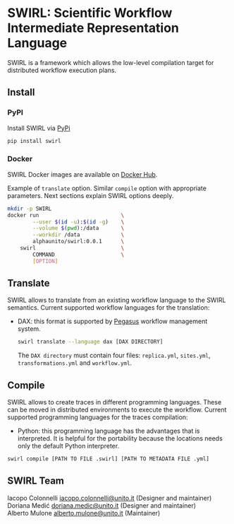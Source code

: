 # SWIRL: Scientific Workflow Intermediate Representation Language

SWIRL is a framework which allows the low-level compilation target for distributed workflow execution plans.

## Install

### PyPI

Install SWIRL via [PyPi](https://pypi.org/project/swirl/)

```bash
pip install swirl
```

### Docker

SWIRL Docker images are available on [Docker Hub](https://hub.docker.com/r/alphaunito/swirl).

Example of `translate` option. Similar `compile` option with appropriate parameters.
Next sections explain SWIRL options deeply.

```bash
mkdir -p SWIRL
docker run                          \
        --user $(id -u):$(id -g)    \
        --volume $(pwd):/data       \
        --workdir /data             \
        alphaunito/swirl:0.0.1      \
    swirl                           \
        COMMAND                     \
        [OPTION]                     
```

## Translate

SWIRL allows to translate from an existing workflow language to the SWIRL semantics.
Current supported workflow languages for the translation:
- DAX: this format is supported by [Pegasus](https://pegasus.isi.edu/) workflow management system.
  
  ```bash
  swirl translate --language dax [DAX DIRECTORY]
  ```
  The `DAX directory` must contain four files: `replica.yml`, `sites.yml`, `transformations.yml` and `workflow.yml`.

## Compile

SWIRL allows to create traces in different programming languages. These can be moved in distributed environments to execute the workflow.
Current supported programming languages for the traces compilation:
- Python: this programming language has the advantages that is interpreted. It is helpful for the portability because the locations needs only the default Python interpreter.
  
```bash
swirl compile [PATH TO FILE .swirl] [PATH TO METADATA FILE .yml]
```

## SWIRL Team

Iacopo Colonnelli <iacopo.colonnelli@unito.it> (Designer and maintainer)  
Doriana Medić <doriana.medic@unito.it> (Designer and maintainer)  
Alberto Mulone <alberto.mulone@unito.it> (Maintainer)
